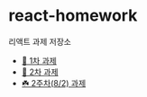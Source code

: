 # react-homework
리액트 과제 저장소
- [📌 1차 과제](https://github.com/otwaylee/react-homework/blob/main/homework01/README.md) 
- [📌 2차 과제](https://github.com/otwaylee/react-homework/blob/main/homework02/README.md)
- [☘️ 2주차(8/2) 과제](https://github.com/otwaylee/react-homework/blob/main/homework03/README.md)
